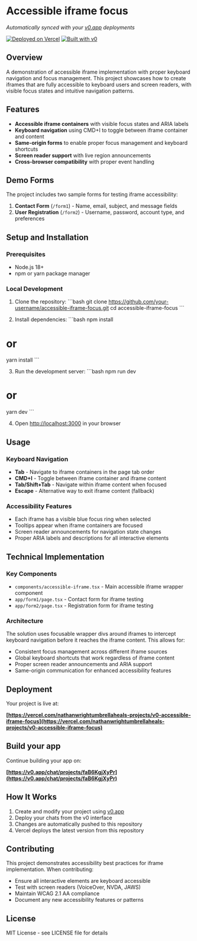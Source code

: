 # Accessible iframe focus

*Automatically synced with your [v0.app](https://v0.app) deployments*

[![Deployed on Vercel](https://img.shields.io/badge/Deployed%20on-Vercel-black?style=for-the-badge&logo=vercel)](https://vercel.com/nathanwrightumbrellaheals-projects/v0-accessible-iframe-focus)
[![Built with v0](https://img.shields.io/badge/Built%20with-v0.app-black?style=for-the-badge)](https://v0.app/chat/projects/faB6KgjXyPr)

## Overview

A demonstration of accessible iframe implementation with proper keyboard navigation and focus management. This project showcases how to create iframes that are fully accessible to keyboard users and screen readers, with visible focus states and intuitive navigation patterns.

## Features

- **Accessible iframe containers** with visible focus states and ARIA labels
- **Keyboard navigation** using CMD+I to toggle between iframe container and content
- **Same-origin forms** to enable proper focus management and keyboard shortcuts
- **Screen reader support** with live region announcements
- **Cross-browser compatibility** with proper event handling

## Demo Forms

The project includes two sample forms for testing iframe accessibility:

1. **Contact Form** (`/form1`) - Name, email, subject, and message fields
2. **User Registration** (`/form2`) - Username, password, account type, and preferences

## Setup and Installation

### Prerequisites

- Node.js 18+ 
- npm or yarn package manager

### Local Development

1. Clone the repository:
\`\`\`bash
git clone https://github.com/your-username/accessible-iframe-focus.git
cd accessible-iframe-focus
\`\`\`

2. Install dependencies:
\`\`\`bash
npm install
# or
yarn install
\`\`\`

3. Run the development server:
\`\`\`bash
npm run dev
# or
yarn dev
\`\`\`

4. Open [http://localhost:3000](http://localhost:3000) in your browser

## Usage

### Keyboard Navigation

- **Tab** - Navigate to iframe containers in the page tab order
- **CMD+I** - Toggle between iframe container and iframe content
- **Tab/Shift+Tab** - Navigate within iframe content when focused
- **Escape** - Alternative way to exit iframe content (fallback)

### Accessibility Features

- Each iframe has a visible blue focus ring when selected
- Tooltips appear when iframe containers are focused
- Screen reader announcements for navigation state changes
- Proper ARIA labels and descriptions for all interactive elements

## Technical Implementation

### Key Components

- `components/accessible-iframe.tsx` - Main accessible iframe wrapper component
- `app/form1/page.tsx` - Contact form for iframe testing
- `app/form2/page.tsx` - Registration form for iframe testing

### Architecture

The solution uses focusable wrapper divs around iframes to intercept keyboard navigation before it reaches the iframe content. This allows for:

- Consistent focus management across different iframe sources
- Global keyboard shortcuts that work regardless of iframe content
- Proper screen reader announcements and ARIA support
- Same-origin communication for enhanced accessibility features

## Deployment

Your project is live at:

**[https://vercel.com/nathanwrightumbrellaheals-projects/v0-accessible-iframe-focus](https://vercel.com/nathanwrightumbrellaheals-projects/v0-accessible-iframe-focus)**

## Build your app

Continue building your app on:

**[https://v0.app/chat/projects/faB6KgjXyPr](https://v0.app/chat/projects/faB6KgjXyPr)**

## How It Works

1. Create and modify your project using [v0.app](https://v0.app)
2. Deploy your chats from the v0 interface
3. Changes are automatically pushed to this repository
4. Vercel deploys the latest version from this repository

## Contributing

This project demonstrates accessibility best practices for iframe implementation. When contributing:

- Ensure all interactive elements are keyboard accessible
- Test with screen readers (VoiceOver, NVDA, JAWS)
- Maintain WCAG 2.1 AA compliance
- Document any new accessibility features or patterns

## License

MIT License - see LICENSE file for details
